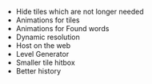- Hide tiles which are not longer needed
- Animations for tiles
- Animations for Found words
- Dynamic resolution
- Host on the web
- Level Generator
- Smaller tile hitbox
- Better history